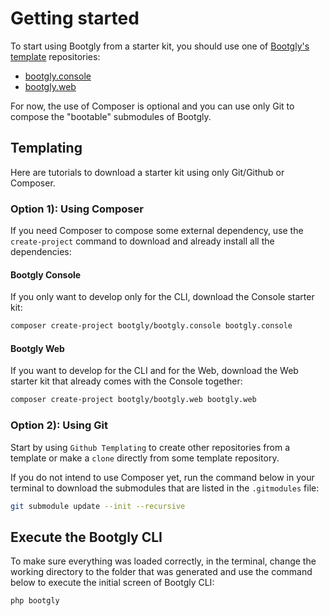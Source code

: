 # Getting started

To start using Bootgly from a starter kit, you should use one of [Bootgly's template](/manual/Bootgly/concepts/github-repositories/overview) repositories:

- [bootgly.console](https://github.com/bootgly/bootgly.console)
- [bootgly.web](https://github.com/bootgly/bootgly.web)

For now, the use of Composer is optional and you can use only Git to compose the "bootable" submodules of Bootgly.

## Templating

Here are tutorials to download a starter kit using only Git/Github or Composer.

### Option 1): Using Composer

If you need Composer to compose some external dependency, use the `create-project` command to download and already install all the dependencies:

#### Bootgly Console

If you only want to develop only for the CLI, download the Console starter kit:

```bash
composer create-project bootgly/bootgly.console bootgly.console
```

#### Bootgly Web

If you want to develop for the CLI and for the Web, download the Web starter kit that already comes with the Console together:

```bash
composer create-project bootgly/bootgly.web bootgly.web
```

### Option 2): Using Git

Start by using `Github Templating` to create other repositories from a template or make a `clone` directly from some template repository.

If you do not intend to use Composer yet, run the command below in your terminal to download the submodules that are listed in the `.gitmodules` file:

```bash
git submodule update --init --recursive
```

## Execute the Bootgly CLI

To make sure everything was loaded correctly, in the terminal, change the working directory to the folder that was generated and use the command below to execute the initial screen of Bootgly CLI:

```bash
php bootgly
```
